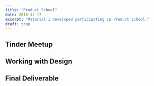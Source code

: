 ```yaml
---
title: "Product School"
date: 2016-12-17
excerpt: "Material I developed participating in Product School."
draft: true
---
```


## Tinder Meetup

## Working with Design

## Final Deliverable

